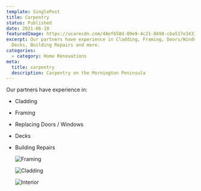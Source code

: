 ```yaml
---
template: SinglePost
title: Carpentry
status: Published
date: 2021-06-18
featuredImage: https://ucarecdn.com/48ef658d-89e9-4c21-8690-cba517e34336/
excerpt: Our partners have experience in Cladding, Framing, Doors/Windows,
  Decks, Building Repairs and more.
categories:
  - category: Home Renovations
meta:
  title: carpentry
  description: Carpentry on the Mornington Peninsula
---
```

Our partners have experience in:

* Cladding
* Framing
* Replacing Doors / Windows
* Decks
* Building Repairs

  ![Framing](https://ucarecdn.com/04f85c36-094c-4562-8fda-fcc348f6aaba/ "Framing")

  ![](https://ucarecdn.com/6c695d7b-e002-42d8-ab44-cfd750501a84/ "Cladding")

  ![](https://ucarecdn.com/f73b68e0-3ec5-492b-a2ec-568e2e504053/ "Interior")